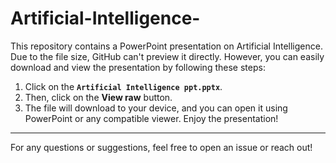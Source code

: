 # Artificial-Intelligence-
This repository contains a PowerPoint presentation on Artificial Intelligence. Due to the file size, GitHub can't preview it directly. However, you can easily download and view the presentation by following these steps:

1. Click on the **`Artificial Intelligence ppt.pptx`**.
2. Then, click on the **View raw** button.
3. The file will download to your device, and you can open it using PowerPoint or any compatible viewer.
Enjoy the presentation!
---
For any questions or suggestions, feel free to open an issue or reach out!
